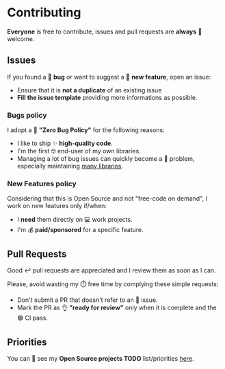 # Contributing

**Everyone** is free to contribute, issues and pull requests are **always** :handshake: welcome.


##  Issues

If you found a :ant: **bug** or want to suggest a :rocket: **new feature**, open an issue:

- Ensure that it is **not a duplicate** of an existing issue
- **Fill the issue template** providing more informations as possible.


### Bugs policy

I adopt a :no_entry_sign: **"Zero Bug Policy"** for the following reasons:

- I like to ship :sparkles: **high-quality code**.
- I'm the first :nerd_face: end-user of my own libraries. 
- Managing a lot of bug issues can quickly become a :exploding_head: problem, especially maintaining [many libraries](https://github.com/fabiocaccamo?tab=repositories&q=&type=source&language=&sort=stargazers).


### New Features policy

Considering that this is Open Source and not "free-code on demand", I work on new features only if/when:

- I **need** them directly on :computer: work projects.
- I'm :moneybag: **paid/sponsored** for a specific feature.


## Pull Requests

Good :leftwards_arrow_with_hook: pull requests are appreciated and I review them as soon as I can.

Please, avoid wasting my :stopwatch: free time by complying these simple requests:

- Don't submit a PR that doesn't refer to an :dart: issue.
- Mark the PR as :ok_hand: **"ready for review"** only when it is complete and the :green_circle: CI pass.


## Priorities

You can :eyes: see my **Open Source projects TODO** list/priorities [here](https://github.com/users/fabiocaccamo/projects/6/views/1).

